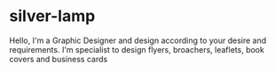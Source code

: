 # silver-lamp
Hello, I'm a Graphic Designer and design according to your desire and requirements. I'm specialist to design flyers, broachers, leaflets, book covers and business cards 
